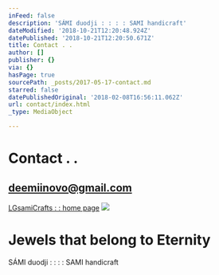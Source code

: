 ```yaml
---
inFeed: false
description: 'SÁMI duodji : : : : SAMI handicraft'
dateModified: '2018-10-21T12:20:48.924Z'
datePublished: '2018-10-21T12:20:50.671Z'
title: Contact . .
author: []
publisher: {}
via: {}
hasPage: true
sourcePath: _posts/2017-05-17-contact.md
starred: false
datePublishedOriginal: '2018-02-08T16:56:11.062Z'
url: contact/index.html
_type: MediaObject

---
```

# Contact . .

## **deemiinovo@gmail.com**
[LGsamiCrafts : : home page][0]
![](https://the-grid-user-content.s3-us-west-2.amazonaws.com/1797dbca-6ba9-43ee-82a6-8811d5210429.jpg)

# Jewels that belong to Eternity

SÁMI duodji : : : : SAMI handicraft

[0]: https://thegrid.ai/lgsamicrafts/